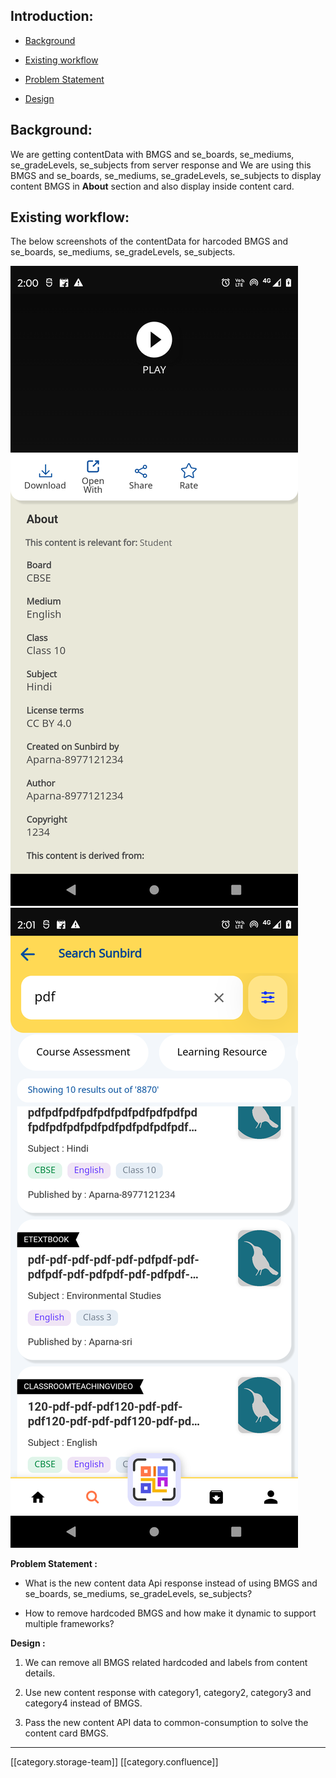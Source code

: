 
## Introduction:

* [Background](https://project-sunbird.atlassian.net/wiki/spaces/SUN/pages/3346432022/Content+Details#Background%3A)


* [Existing workflow](https://project-sunbird.atlassian.net/wiki/spaces/SUN/pages/3346432022/Content+Details#Existing-workflow%3A)


* [Problem Statement](https://project-sunbird.atlassian.net/wiki/spaces/SUN/pages/3346432022/Content+Details#Problem-Statement-%3A)


* [Design](https://project-sunbird.atlassian.net/wiki/spaces/SUN/pages/3346432022/Content+Details#Design-%3A)




## Background:
We are getting contentData with BMGS and se_boards, se_mediums, se_gradeLevels, se_subjects from server response and We are using this BMGS and se_boards, se_mediums, se_gradeLevels, se_subjects to display content BMGS in  **About**  section and also display inside content card.


## Existing workflow:
The below screenshots of the contentData for harcoded BMGS and se_boards, se_mediums, se_gradeLevels, se_subjects. 

![](images/storage/Screenshot_20230731-140038.png)![](images/storage/Screenshot_20230731-140133.png)

 **Problem Statement :** 
* What is the new content data Api response instead of using BMGS and se_boards, se_mediums, se_gradeLevels, se_subjects?


* How to remove hardcoded BMGS and how make it dynamic to support multiple frameworks?





 **Design :** 
1. We can remove all BMGS related hardcoded and labels from content details.


1. Use new content response with category1, category2, category3 and category4 instead of BMGS.


1. Pass the new content API data to common-consumption to solve the content card BMGS.





*****

[[category.storage-team]] 
[[category.confluence]] 
